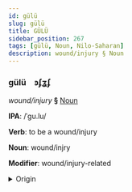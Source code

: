 ```yaml
---
id: gülü
slug: gülü
title: GÜLÜ
sidebar_position: 267
tags: [gülü, Noun, Nilo-Saharan]
description: wound/injury § Noun
---
```


### gülü&emsp;<span kind="abugida">ꜿʄʓʄ</span>

*wound/injury* **§** [Noun](../../tags/Noun)

**IPA**: /ˈgu.lu/

**Verb**: to be a wound/injury

**Noun**: wound/injry

**Modifier**: wound/injury-related

<details>
    <summary>Origin</summary>
    Songhay guuru [guːɾu]<br/>
    <em>Nilo-Saharan Language Family</em>
</details>